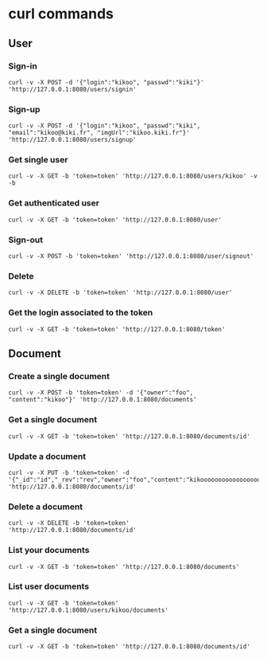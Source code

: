 # curl commands

## User

### Sign-in

	curl -v -X POST -d '{"login":"kikoo", "passwd":"kiki"}' 'http://127.0.0.1:8080/users/signin'

### Sign-up

	curl -v -X POST -d '{"login":"kikoo", "passwd":"kiki", "email":"kikoo@kiki.fr", "imgUrl":"kikoo.kiki.fr"}' 'http://127.0.0.1:8080/users/signup'

### Get single user

	curl -v -X GET -b 'token=token' 'http://127.0.0.1:8080/users/kikoo' -v -b

### Get authenticated user

	curl -v -X GET -b 'token=token' 'http://127.0.0.1:8080/user'

### Sign-out

	curl -v -X POST -b 'token=token' 'http://127.0.0.1:8080/user/signout'

### Delete

	curl -v -X DELETE -b 'token=token' 'http://127.0.0.1:8080/user'

### Get the login associated to the token

	curl -v -X GET -b 'token=token' 'http://127.0.0.1:8080/token'

## Document

### Create a single document

	curl -v -X POST -b 'token=token' -d '{"owner":"foo", "content":"kikoo"}' 'http://127.0.0.1:8080/documents'

### Get a single document

	curl -v -X GET -b 'token=token' 'http://127.0.0.1:8080/documents/id'

### Update a document

	curl -v -X PUT -b 'token=token' -d '{"_id":"id","_rev":"rev","owner":"foo","content":"kikooooooooooooooooooooooooooooooooo"}' 'http://127.0.0.1:8080/documents/id'

### Delete a document

	curl -v -X DELETE -b 'token=token' 'http://127.0.0.1:8080/documents/id'

### List your documents

	curl -v -X GET -b 'token=token' 'http://127.0.0.1:8080/documents'

### List user documents

	curl -v -X GET -b 'token=token' 'http://127.0.0.1:8080/users/kikoo/documents'

### Get a single document

	curl -v -X GET -b 'token=token' 'http://127.0.0.1:8080/documents/id'
